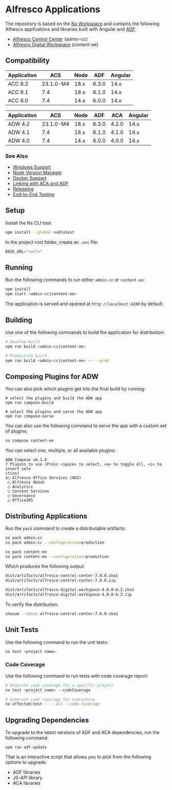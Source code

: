 # Alfresco Applications

The repository is based on the [Nx Workspace](https://nx.dev/) and contains the following Alfresco applications and libraries built with Angular and [ADF](https://github.com/Alfresco/alfresco-ng2-components):

- [Alfresco Control Center](./apps/admin-cc/README.md) (admin-cc)
- [Alfresco Digital Workspace](./apps/content-ee/README.md) (content-ee)

## Compatibility

| Application | ACS       | Node | ADF   | Angular |
|-------------|-----------|------|-------|---------|
| ACC 8.2     | 23.1.0-M4 | 18.x | 6.3.0 | 14.x    |
| ACC 8.1     | 7.4       | 18.x | 6.1.0 | 14.x    |
| ACC 8.0     | 7.4       | 14.x | 6.0.0 | 14.x    |

| Application | ACS       | Node | ADF   | ACA   | Angular |
|-------------|-----------|------|-------|-------|---------|
| ADW 4.2     | 23.1.0-M4 | 18.x | 6.3.0 | 4.2.0 | 14.x    |
| ADW 4.1     | 7.4       | 18.x | 6.1.0 | 4.1.0 | 14.x    |
| ADW 4.0     | 7.4       | 14.x | 6.0.0 | 4.0.0 | 14.x    |

### See Also

- [Windows Support](./developer-docs/windows.md)
- [Node Version Manager](./developer-docs/nvm.md)
- [Docker Support](./developer-docs/docker.md)
- [Linking with ACA and ADF](./developer-docs/linking.md)
- [Releasing](./developer-docs/release.md)
- [End-to-End Testing](./developer-docs/e2e.md)

## Setup

Install the Nx CLI tool:

```sh
npm install --global nx@latest
```

In the project root folder, create an `.env` file:

```bash
BASE_URL="<url>"
```

## Running

Run the following commands to run either `admin-cc` or `content-ee`:

```bash
npm install
npm start <admin-cc|content-ee>
```

The application is served and opened at `http://localhost:4200` by default.

## Building

Use one of the following commands to build the application for distribution:

```bash
# develop build
npm run build <admin-cc|content-ee>

# Production build
npm run build <admin-cc|content-ee> -- --prod
```

## Composing Plugins for ADW

You can also pick which plugins get into the final build by running:

```shell
# select the plugins and build the ADW app
npm run compose-build

# select the plugins and serve the ADW app
npm run compose-serve
```

You can also use the following command to serve the app with a custom set of plugins:

```bash
nx compose content-ee
```

You can select one, multiple, or all available plugins:

```shell
ADW Compose v0.1.0
? Plugins to use (Press <space> to select, <a> to toggle all, <i> to invert sele
ction)
❯◯ Alfresco Office Services (AOS)
 ◯ Alfresco About
 ◯ Analytics
 ◯ Content Services
 ◯ Governance
 ◯ Office365
```

## Distributing Applications

Run the `pack` command to create a distributable artifacts:

```bash
nx pack admin-cc
nx pack admin-cc --configuration=production

nx pack content-ee
nx pack content-ee --configuration=production
```

Which produces the following output:

```bash
dist/artifacts/alfresco-control-center-7.8.0.sha1
dist/artifacts/alfresco-control-center-7.8.0.zip

dist/artifacts/alfresco-digital-workspace-4.0.0-A.2.sha1
dist/artifacts/alfresco-digital-workspace-4.0.0-A.2.zip
```

To verify the distribution:

```bash
shasum --check alfresco-control-center-7.8.0.sha1
```

## Unit Tests

Use the following command to run the unit tests:

```bash
nx test <project name>
```

### Code Coverage

Use the following command to run tests with code coverage report:

```bash
# Generate code coverage for a specific project
nx test <project name> --codeCoverage

# Generate code coverage for everything
nx affected:test -- --all --code-coverage
```

## Upgrading Dependencies

To upgrade to the latest versions of ADF and ACA dependencies, run the following command:

```shell
npm run adf-update
```

That is an interactive script that allows you to pick from the following options to upgrade:

- ADF libraries
- JS-API library
- ACA libraries

